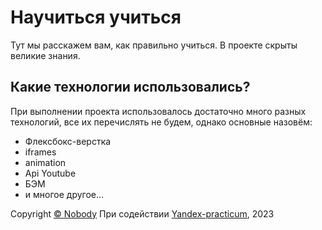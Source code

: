 
# Научиться учиться
Тут мы расскажем вам, как правильно учиться. В проекте скрыты великие знания.

## Какие технологии использовались?
При выполнении проекта использовалось достаточно много разных технологий, все их перечислять не будем, однако основные назовём:
* Флексбокс-верстка
* iframes
* animation
* Api Youtube
* БЭМ
* и многое другое...

<footer>
  Copyright <a href="https://github.com/1998max7362">© Nobody</a>
  При содействии <a href="https://practicum.yandex.ru/profile/web/">Yandex-practicum</a>, 2023


